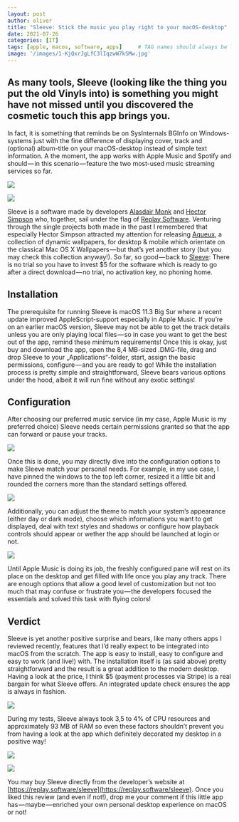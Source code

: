 ```yaml
---
layout: post
author: oliver
title: "Sleeve: Stick the music you play right to your macOS-desktop"
date: 2021-07-26
categories: [IT]
tags: [apple, macos, software, apps]     # TAG names should always be lowercase
image: '/images/1-KjQxrJgLfC3lIqzwW7kSMw.jpg'
---
```


## As many tools, Sleeve (looking like the thing you put the old Vinyls into) is something you might have not missed until you discovered the cosmetic touch this app brings you.

 In fact, it is something that reminds be on SysInternals BGInfo on Windows-systems just with the fine difference of displaying cover, track and (optional) album-title on your macOS-desktop instead of simple text information. A the moment, the app works with Apple Music and Spotify and should — in this scenario — feature the two most-used music streaming services so far.

![](../images/1-MDtgHSnqg6htWSxLDrt3Hg.jpg)

![](../images/1-VUiD8GlmP1TJ24PH4PeFWA.jpg)

Sleeve is a software made by developers [Alasdair Monk](https://alasdairmonk.com/) and [Hector Simpson](https://hector.me) who, together, sail under the flag of [Replay Software](https://replay.software). Venturing through the single projects both made in the past I remembered that especially Hector Simpson attracted my attention for releasing [Aqueux](https://hector.me/aqueux), a collection of dynamic wallpapers, for desktop & mobile which orientate on the classical Mac OS X Wallpapers — but that’s yet another story (but you may check this collection anyway!). So far, so good — back to [Sleeve](https://replay.software/sleeve/): There is no trial so you have to invest $5 for the software which is ready to go after a direct download — no trial, no activation key, no phoning home.

## Installation

The prerequisite for running Sleeve is macOS 11.3 Big Sur where a recent update improved AppleScript-support especially in Apple Music. If you’re on an earlier macOS version, Sleeve may not be able to get the track details unless you are only playing local files — so in case you want to get the best out of the app, remind these minimum requirements! Once this is okay, just buy and download the app, open the 8,4 MB-sized .DMG-file, drag and drop Sleeve to your „Applications“-folder, start, assign the basic permissions, configure — and you are ready to go! While the installation process is pretty simple and straightforward, Sleeve bears various options under the hood, albeit it will run fine without any exotic settings!

## Configuration

After choosing our preferred music service (in my case, Apple Music is my preferred choice) Sleeve needs certain permissions granted so that the app can forward or pause your tracks.

![](../images/1-gDQAtaLIUfLtwskyHJVIjg.jpg)

Once this is done, you may directly dive into the configuration options to make Sleeve match your personal needs. For example, in my use case, I have pinned the windows to the top left corner, resized it a little bit and rounded the corners more than the standard settings offered.

![](../images/1-DJyY3CfhmxUgAX7Vgjafjg.jpg)

Additionally, you can adjust the theme to match your system’s appearance (either day or dark mode), choose which informations you want to get displayed, deal with text styles and shadows or configure how playback controls should appear or wether the app should be launched at login or not.

![](../images/1-fr5wgXhxb6YoAYX5rzNXIw.jpg)

Until Apple Music is doing its job, the freshly configured pane will rest on its place on the desktop and get filled with life once you play any track. There are enough options that allow a good level of customization but not too much that may confuse or frustrate you — the developers focused the essentials and solved this task with flying colors!

## Verdict

Sleeve is yet another positive surprise and bears, like many others apps I reviewed recently, features that I’d really expect to be integrated into macOS from the scratch. The app is easy to install, easy to configure and easy to work (and live!) with. The installation itself is (as said above) pretty straightforward and the result is a great addition to the modern desktop. Having a look at the price, I think $5 (payment processes via Stripe) is a real bargain for what Sleeve offers. An integrated update check ensures the app is always in fashion.

![](../images/1--6A68iHuv1LfmplZgkg2Lw.jpg)

During my tests, Sleeve always took 3,5 to 4% of CPU resources and approximately 93 MB of RAM so even these factors shouldn’t prevent you from having a look at the app which definitely decorated my desktop in a positive way!

![](../images/1-bfK5ChgMuw0aF2RIDpExcw.jpg)

![](../images/1-S8gBx5CEj-lyB5TGRmtNGQ.jpg)

You may buy Sleeve directly from the developer’s website at [https://replay.software/sleeve](https://replay.software/sleeve). Once you liked this review (and even if not!), drop me your comment if this little app has — maybe — enriched your own personal desktop experience on macOS or not!
